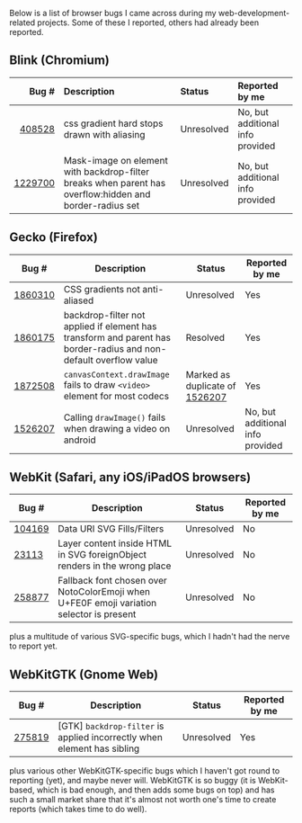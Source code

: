 Below is a list of browser bugs I came across during my web-development-related projects. Some of these I reported, others had already been reported.

## Blink (Chromium)

| Bug # | Description | Status | Reported by me |
| ---:|:--- |:--- |:--- |
| [408528](https://bugs.chromium.org/p/chromium/issues/detail?id=408528) | css gradient hard stops drawn with aliasing | Unresolved | No, but additional info provided |
| [1229700](https://bugs.chromium.org/p/chromium/issues/detail?id=1229700) | Mask-image on element with backdrop-filter breaks when parent has overflow:hidden and border-radius set | Unresolved | No, but additional info provided |


## Gecko (Firefox)

| Bug # | Description | Status | Reported by me |
| --- | --- | --- | --- |
| [1860310](https://bugzilla.mozilla.org/show_bug.cgi?id=1860310) | CSS gradients not anti-aliased | Unresolved | Yes |
| [1860175](https://bugzilla.mozilla.org/show_bug.cgi?id=1860175) | backdrop-filter not applied if element has transform and parent has border-radius and non-default overflow value | Resolved | Yes |
| [1872508](https://bugzilla.mozilla.org/show_bug.cgi?id=1872508) | `canvasContext.drawImage` fails to draw `<video>` element for most codecs | Marked as duplicate of [1526207](https://bugzilla.mozilla.org/show_bug.cgi?id=1526207) | Yes |
| [1526207](https://bugzilla.mozilla.org/show_bug.cgi?id=1526207) | Calling `drawImage()` fails when drawing a video on android | Unresolved | No, but additional info provided |


## WebKit (Safari, any iOS/iPadOS browsers)

| Bug # | Description | Status | Reported by me |
| --- | --- | --- | --- |
| [104169](https://bugs.webkit.org/show_bug.cgi?id=104169) | Data URI SVG Fills/Filters | Unresolved | No |
| [23113](https://bugs.webkit.org/show_bug.cgi?id=23113) | Layer content inside HTML in SVG foreignObject renders in the wrong place | Unresolved | No |
| [258877](https://bugs.webkit.org/show_bug.cgi?id=258877) | Fallback font chosen over NotoColorEmoji when U+FE0F emoji variation selector is present | Unresolved | No |

plus a multitude of various SVG-specific bugs, which I hadn't had the nerve to report yet.

## WebKitGTK (Gnome Web)

| Bug # | Description | Status | Reported by me |
| --- | --- | --- | --- |
| [275819](https://bugs.webkit.org/show_bug.cgi?id=275819) | [GTK] `backdrop-filter` is applied incorrectly when element has sibling | Unresolved | Yes |

plus various other WebKitGTK-specific bugs which I haven't got round to reporting (yet), and maybe never will. WebKitGTK is so buggy (it is WebKit-based, which is bad enough, and then adds some bugs on top) and has such a small market share that it's almost not worth one's time to create reports (which takes time to do well).
